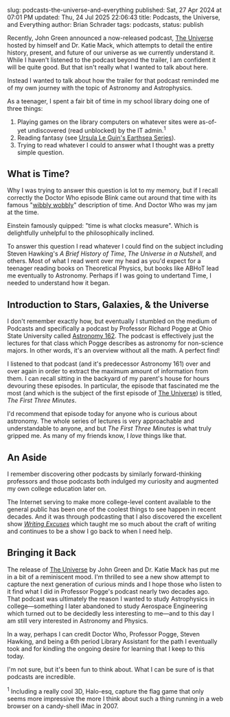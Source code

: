 slug: podcasts-the-universe-and-everything
published: Sat, 27 Apr 2024 at 07:01 PM
updated: Thu, 24 Jul 2025 22:06:43 
title: Podcasts, the Universe, and Everything
author: Brian Schrader
tags: podcasts,
status: publish

Recently, John Green announced a now-released podcast, [The Universe][cc] hosted by himself and Dr. Katie Mack, which attempts to detail the entire history, present, and future of our universe as we currently understand it. While I haven't listened to the podcast beyond the trailer, I am confident it will be quite good. But that isn't really what I wanted to talk about here.

Instead I wanted to talk about how the trailer for that podcast reminded me of my own journey with the topic of Astronomy and Astrophysics.

As a teenager, I spent a fair bit of time in my school library doing one of three things:

1. Playing games on the library computers on whatever sites were as-of-yet undiscovered (read unblocked) by the IT admin.<sup>1</sup>
2. Reading fantasy (see [Ursula Le Guin's Earthsea Series][earth]).
3. Trying to read whatever I could to answer what I thought was a pretty simple question.


## What is Time?

Why I was trying to answer this question is lot to my memory, but if I recall correctly the Doctor Who episode Blink came out around that time with its famous "[wibbly wobbly][dr]" description of time. And Doctor Who was my jam at the time.

Einstein famously quipped: "time is what clocks measure". Which is delightfully unhelpful to the philosophically inclined.

To answer this question I read whatever I could find on the subject including Steven Hawking's *A Brief History of Time*, *The Universe in a Nutshell*, and others. Most of what I read went over my head as you'd expect for a teenager reading books on Theoretical Physics, but books like ABHoT lead me eventually to Astronomy. Perhaps if I was going to undertand Time, I needed to understand how it began.


## Introduction to Stars, Galaxies, & the Universe

I don't remember exactly how, but eventually I stumbled on the medium of Podcasts and specifically a podcast by Professor Richard Pogge at Ohio State University called [Astronomy 162][162]. The podcast is effectively just the lectures for that class which Pogge describes as astronomy for non-science majors. In other words, it's an overview without all the math. A perfect find!

I listened to that podcast (and it's predecessor Astronomy 161) over and over again in order to extract the maximum amount of information from them. I can recall sitting in the backyard of my parent's house for hours devouring these episodes. In particular, the episode that fascinated me the most (and which is the subject of the first episode of [The Universe][cc]) is titled, *The First Three Minutes*.

I'd recommend that episode today for anyone who is curious about astronomy. The whole series of lectures is very approachable and understandable to anyone, and but *The First Three Minutes* is what truly gripped me. As many of my friends know, I *love* things like that.


## An Aside

I remember discovering other podcasts by similarly forward-thinking professors and those podcasts both indulged my curiosity and augmented my own college education later on.

The Internet serving to make more college-level content available to the general public has been one of the coolest things to see happen in recent decades. And it was through podcasting that I also discovered the excellent show [*Writing Excuses*][we] which taught me so much about the craft of writing and continues to be a show I go back to when I need help.


## Bringing it Back

The release of [The Universe][cc] by John Green and Dr. Katie Mack has put me in a bit of a reminiscent mood. I'm thrilled to see a new show attempt to capture the next generation of curious minds and I hope those who listen to it find what I did in Professor Pogge's podcast nearly two decades ago. That podcast was ultimately the reason I wanted to study Astrophysics in college&mdash;something I later abandoned to study Aerospace Engineering which turned out to be decidedly less interesting to me&mdash;and to this day I am still very interested in Astronomy and Physics.

In a way, perhaps I can credit Doctor Who, Professor Pogge, Steven Hawking, and being a 6th period Library Assistant for the path I eventually took and for kindling the ongoing desire for learning that I keep to this today.

I'm not sure, but it's been fun to think about. What I can be sure of is that podcasts are incredible.


[162]: https://www.astronomy.ohio-state.edu/pogge.1/Ast162/Audio/
[cc]: https://crash-course-pods-the-universe.simplecast.com
[earth]: /archive/novels-and-insurmountable-tasks/
[dr]: https://www.youtube.com/watch?v=q2nNzNo_Xps
[we]: https://writingexcuses.com

<div class="footnote">
    <sup>1</sup> Including a really cool 3D, Halo-esq, capture the flag game that only seems more impressive the more I think about such a thing running in a web browser on a candy-shell iMac in 2007.
</div>
